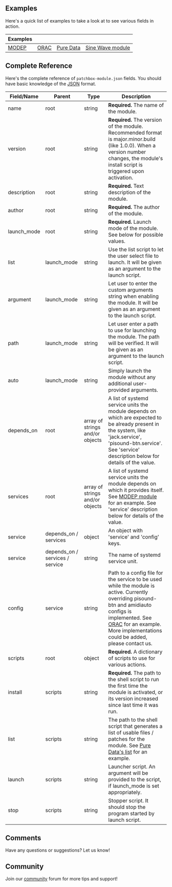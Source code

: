 ## Examples

Here's a quick list of examples to take a look at to see various fields in action.

| Examples | | | |
| ---- | ---- | ---- | ---- |
| <a href="https://github.com/BlokasLabs/patchbox-modules/blob/master/modep/patchbox-module.json" target="_blank">MODEP</a> | <a href="https://github.com/BlokasLabs/patchbox-modules/blob/master/orac/patchbox-module.json" target="_blank">ORAC</a>  | <a href="https://github.com/BlokasLabs/patchbox-modules/blob/master/puredata/patchbox-module.json" target="_blank">Pure Data</a> | <a href="https://github.com/BlokasLabs/sine-module/blob/master/patchbox-module.json" target="_blank">Sine Wave module</a> |

## Complete Reference

Here's the complete reference of `patchbox-module.json` fields. You should have basic knowledge of the <a href="https://en.wikipedia.org/wiki/JSON" target="_blank">JSON</a> format.

| Field/Name  | Parent | Type   | Description |
| ----------- | ------ | ------ | ----------- |
| name        | root   | string | **Required.** The name of the module. |
| version     | root   | string | **Required.** The version of the module. Recommended format is major.minor.build (like 1.0.0). When a version number changes, the module's install script is triggered upon activation. |
| description | root   | string | **Required.** Text description of the module. |
| author      | root   | string | **Required.** The author of the module. |
| launch_mode | root   | string | **Required.** Launch mode of the module. See below for possible values. |
| list        | launch_mode | string | Use the list script to let the user select file to launch. It will be given as an argument to the launch script. |
| argument    | launch_mode | string | Let user to enter the custom arguments string when enabling the module. It will be given as an argument to the launch script. |
| path        | launch_mode | string | Let user enter a path to use for launching the module. The path will be verified. It will be given as an argument to the launch script. |
| auto        | launch_mode | string | Simply launch the module without any additional user-provided arguments. |
| depends_on  | root   | array of strings and/or objects | A list of systemd service units the module depends on which are expected to be already present in the system, like 'jack.service', 'pisound-btn.service'. See 'service' description below for details of the value. |
| services    | root   | array of strings and/or objects | A list of systemd service units the module depends on which it provides itself. See [MODEP module](https://github.com/BlokasLabs/patchbox-modules/blob/master/modep/patchbox-module.json) for an example. See 'service' description below for details of the value. |
| service     | depends_on / services | object | An object with 'service' and 'config' keys. |
| service     | depends_on / services / service | string | The name of systemd service unit. |
| config      | service | string | Path to a config file for the service to be used while the module is active. Currently overriding pisound-btn and amidiauto configs is implemented. See <a href="https://github.com/BlokasLabs/patchbox-modules/tree/master/orac" target="_blank">ORAC</a> for an example. More implementations could be added, please contact us. |
| scripts     | root   | object | **Required.** A dictionary of scripts to use for various actions. |
| install     | scripts | string | **Required.** The path to the shell script to run the first time the module is activated, or its version increased since last time it was run. |
| list        | scripts | string | The path to the shell script that generates a list of usable files / patches for the module. See <a href="https://github.com/BlokasLabs/patchbox-modules/blob/master/puredata/list.sh" target="_blank">Pure Data's list</a> for an example. |
| launch      | scripts | string | Launcher script. An argument will be provided to the script, if launch_mode is set appropriately. |
| stop        | scripts | string | Stopper script. It should stop the program started by launch script. |

## Comments

Have any questions or suggestions? Let us know!

## Community

Join our <a href = "https://community.blokas.io/" target="_blank">community</a> forum for more tips and support! 